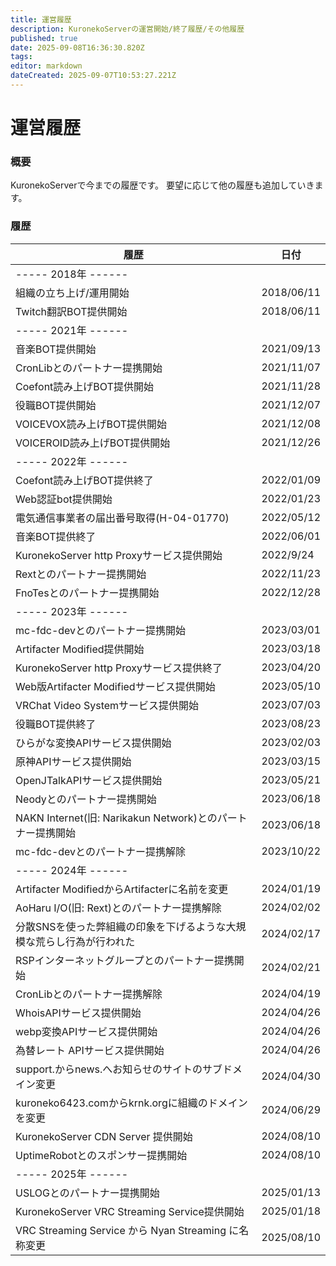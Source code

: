 ```yaml
---
title: 運営履歴
description: KuronekoServerの運営開始/終了履歴/その他履歴
published: true
date: 2025-09-08T16:36:30.820Z
tags: 
editor: markdown
dateCreated: 2025-09-07T10:53:27.221Z
---
```


# 運営履歴
### 概要
KuronekoServerで今までの履歴です。
要望に応じて他の履歴も追加していきます。

### 履歴
履歴 | 日付
-- | -- 
----- 2018年 ------ | 
組織の立ち上げ/運用開始 | 2018/06/11
Twitch翻訳BOT提供開始 | 2018/06/11
----- 2021年 ------ | 
音楽BOT提供開始 | 2021/09/13
CronLibとのパートナー提携開始 | 2021/11/07
Coefont読み上げBOT提供開始 | 2021/11/28
役職BOT提供開始 | 2021/12/07
VOICEVOX読み上げBOT提供開始 | 2021/12/08
VOICEROID読み上げBOT提供開始 | 2021/12/26
----- 2022年 ------ | 
Coefont読み上げBOT提供終了 | 2022/01/09
Web認証bot提供開始 | 2022/01/23
電気通信事業者の届出番号取得(H-04-01770) | 2022/05/12
音楽BOT提供終了 | 2022/06/01
KuronekoServer http Proxyサービス提供開始 | 2022/9/24
Rextとのパートナー提携開始 | 2022/11/23
FnoTesとのパートナー提携開始 | 2022/12/28
----- 2023年 ------ | 
mc-fdc-devとのパートナー提携開始 | 2023/03/01
Artifacter Modified提供開始 | 2023/03/18
KuronekoServer http Proxyサービス提供終了 | 2023/04/20
Web版Artifacter Modifiedサービス提供開始  | 2023/05/10
VRChat Video Systemサービス提供開始 | 2023/07/03
役職BOT提供終了 | 2023/08/23
ひらがな変換APIサービス提供開始 | 2023/02/03
原神APIサービス提供開始 | 2023/03/15
OpenJTalkAPIサービス提供開始 | 2023/05/21
Neodyとのパートナー提携開始 | 2023/06/18
NAKN Internet(旧: Narikakun Network)とのパートナー提携開始 | 2023/06/18
mc-fdc-devとのパートナー提携解除 | 2023/10/22
----- 2024年 ------ | 
Artifacter ModifiedからArtifacterに名前を変更 | 2024/01/19
AoHaru I/O(旧: Rext)とのパートナー提携解除 | 2024/02/02
分散SNSを使った弊組織の印象を下げるような大規模な荒らし行為が行われた | 2024/02/17
RSPインターネットグループとのパートナー提携開始 | 2024/02/21
CronLibとのパートナー提携解除 | 2024/04/19
WhoisAPIサービス提供開始 | 2024/04/26
webp変換APIサービス提供開始 | 2024/04/26
為替レート APIサービス提供開始 | 2024/04/26
support.からnews.へお知らせのサイトのサブドメイン変更 | 2024/04/30
kuroneko6423.comからkrnk.orgに組織のドメインを変更 | 2024/06/29
KuronekoServer CDN Server 提供開始 | 2024/08/10
UptimeRobotとのスポンサー提携開始 | 2024/08/10
----- 2025年 ------ | 
USLOGとのパートナー提携開始 | 2025/01/13
KuronekoServer VRC Streaming Service提供開始 | 2025/01/18
VRC Streaming Service から Nyan Streaming に名称変更 | 2025/08/10